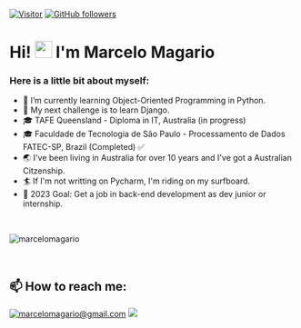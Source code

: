 

[![Visitor](https://visitor-badge.laobi.icu/badge?page_id=marcelomagario.marcelomagario)](https://github.com/marcelomagario) [![GitHub followers](https://img.shields.io/github/followers/marcelomagario.svg?style=social&label=Follow)](https://github.com/marcelomagario?tab=followers)

# Hi! <img src="https://raw.githubusercontent.com/kaueMarques/kaueMarques/master/hi.gif" height="30px"> I'm Marcelo Magario 

### Here is a little bit about myself:

- 🌱 I’m currently learning Object-Oriented Programming in Python. 
- 🔭 My next challenge is to learn Django.
- 🎓 TAFE Queensland - Diploma in IT, Australia (in progress)
- 🎓 Faculdade de Tecnologia de São Paulo - Processamento de Dados FATEC-SP, Brazil (Completed) ✅
- 🌏 I've been living in Australia for over 10 years and I've got a Australian Citzenship.
- 🏄 If I'm not writting on Pycharm, I'm riding on my surfboard.
- 🎯 2023 Goal: Get a job in back-end development as dev junior or internship.  
<br>
<p><img src="https://github-readme-stats.vercel.app/api/top-langs?username=marcelomagario&show_icons=true&theme=dark&locale=en&layout=compact" alt="marcelomagario" /></p>
<br>
<p>
<h2>📫 How to reach me:</h2>

<a href="mailto:marcelomagario@gmail.com" target="_blank">![marcelomagario@gmail.com](https://img.shields.io/badge/Gmail-D14836?style=for-the-badge&logo=gmail&logoColor=white)</a>
[<img src="https://img.shields.io/badge/Instagram-E4405F?style=for-the-badge&logo=instagram&logoColor=white"/>](https://www.instagram.com/marcelo_magario/)

<!-- <a href="https://www.linkedin.com/in/marcelomagario/" target="_blank">![LinkedIn](https://img.shields.io/badge/LinkedIn-0077B5?style=for-the-badge&logo=linkedin&logoColor=white)</a> -->
</p>
